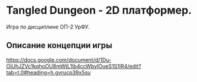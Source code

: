 # Tangled Dungeon - 2D платформер. 
Игра по дисциплине ОП-2 УрФУ.
## Описание концепции игры
https://docs.google.com/document/d/1Du-OiUhJZVc1kqhoOU8mWtL1Ib4ccWbyIOueS1S1IR4/edit?tab=t.0#heading=h.gvrucp39x5su
